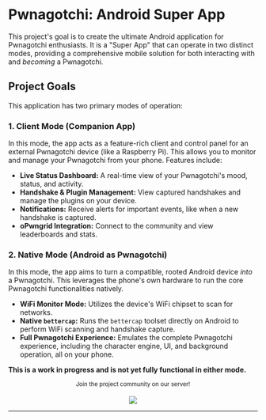 # Pwnagotchi: Android Super App

This project's goal is to create the ultimate Android application for Pwnagotchi enthusiasts. It is a "Super App" that can operate in two distinct modes, providing a comprehensive mobile solution for both interacting with and *becoming* a Pwnagotchi.

## Project Goals

This application has two primary modes of operation:

### 1. Client Mode (Companion App)
In this mode, the app acts as a feature-rich client and control panel for an external Pwnagotchi device (like a Raspberry Pi). This allows you to monitor and manage your Pwnagotchi from your phone. Features include:
-   **Live Status Dashboard:** A real-time view of your Pwnagotchi's mood, status, and activity.
-   **Handshake & Plugin Management:** View captured handshakes and manage the plugins on your device.
-   **Notifications:** Receive alerts for important events, like when a new handshake is captured.
-   **oPwngrid Integration:** Connect to the community and view leaderboards and stats.

### 2. Native Mode (Android as Pwnagotchi)
In this mode, the app aims to turn a compatible, rooted Android device *into* a Pwnagotchi. This leverages the phone's own hardware to run the core Pwnagotchi functionalities natively.
-   **WiFi Monitor Mode:** Utilizes the device's WiFi chipset to scan for networks.
-   **Native `bettercap`:** Runs the `bettercap` toolset directly on Android to perform WiFi scanning and handshake capture.
-   **Full Pwnagotchi Experience:** Emulates the complete Pwnagotchi experience, including the character engine, UI, and background operation, all on your phone.

**This is a work in progress and is not yet fully functional in either mode.**

<p align="center">
  <small>Join the project community on our server!</small>
  <br/><br/>
  <a href="https://discord.gg/https://discord.gg/btZpkp45gQ" target="_blank" title="Join our community!">
    <img src="https://dcbadge.limes.pink/api/server/https://discord.gg/btZpkp45gQ"/>
  </a>
</p>
<hr/>

